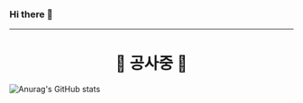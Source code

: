 ### Hi there 👋

<!--
 is a ✨ _special_ ✨ repository because its `README.md` (this file) appears on your GitHub profile.

Here are some ideas to get you started:

- 🔭 I’m currently working on ...
- 🌱 I’m currently learning ...
- 👯 I’m looking to collaborate on ...
- 🤔 I’m looking for help with ...
- 💬 Ask me about ...
- 📫 How to reach me: ...
- 😄 Pronouns: ...
- ⚡ Fun fact: ...
-->

<hr>
<div align="center">
  <h1>🚧 공사중 🚧</h1>
</div>

![Anurag's GitHub stats](https://github-readme-stats.vercel.app/api?username=Sihyeon-Lee&show_icons=true&theme=radical)


